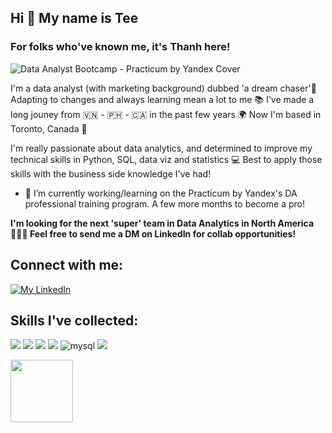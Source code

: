 ## Hi 👋 My name is Tee
### For folks who've known me, it's Thanh here!

![Data Analyst Bootcamp - Practicum by Yandex Cover](https://s565man.storage.yandex.net/rdisk/d3a5ec0818ffd43e95f5a4b91d4e3394700730dc3e6c4690289ba00be00dd556/61dce44c/PV6A63pCc2vjUzQmSy_XoHuE53KLX-5hfFV5FVZOPo3sSkQX9kwnTYwapUw-Uofap2sPvvJovLxyaqSfifAV3w==?uid=0&filename=Black%2C%20green%20triangle.png&disposition=inline&hash=&limit=0&content_type=image%2Fpng&owner_uid=0&fsize=109174&hid=13d035fc79a44a9c5dabf56b9624a6b3&media_type=image&tknv=v2&etag=6c69a14ccbfee9df0438e800c8690554&rtoken=u6JzxQlmcDFX&force_default=no&ycrid=na-6204179284e382af46b30626817c2dce-downloader17h&ts=5d544ca88ab00&s=606d48ec136ac6abe16d8a7f98962647cc2ea84c4dfabce90e4c94216408910b&pb=U2FsdGVkX18RGBP0SzRavglAk-QyEFXnb3mBTeBvTrJ2Sq1i7s9KewAZp6TZ3wmRfDUUdHazCyUXVDPaxEOAC6WXvufz96-BtHKd6uQEKJE)

I'm a data analyst (with marketing background) dubbed 'a dream chaser'🦸 Adapting to changes and always learning mean a lot to me 📚 I've made a long jouney from 🇻🇳 - 🇵🇭 - 🇨🇦 in the past few years 🌍 Now I'm based in Toronto, Canada 🍁

I'm really passionate about data analytics, and determined to improve my technical skills in Python, SQL, data viz and statistics 💻 Best to apply those skills with the business side knowledge I've had!

- 🔭 I’m currently working/learning on the Practicum by Yandex's DA professional training program. A few more months to become a pro!

**I'm looking for the next 'super' team in Data Analytics in North America 🧑‍🤝‍🧑 Feel free to send me a DM on LinkedIn for collab opportunities!**

## Connect with me:
[![My LinkedIn](https://img.shields.io/badge/LinkedIn-0077B5?style=for-the-badge&logo=linkedin&logoColor=white)](https://www.linkedin.com/in/thanhnguyentn)

## Skills I've collected:
<img src="https://img.shields.io/badge/Python-FFD43B?style=for-the-badge&logo=python&logoColor=darkgreen" /> <img src="https://img.shields.io/badge/Pandas-2C2D72?style=for-the-badge&logo=pandas&logoColor=white" /> <img src="https://img.shields.io/badge/Numpy-777BB4?style=for-the-badge&logo=numpy&logoColor=white" /> <img src="https://img.shields.io/badge/Plotly-239120?style=for-the-badge&logo=plotly&logoColor=white" /> <img alt="mysql" src="https://img.shields.io/badge/MySQL-005C84?style=for-the-badge&logo=mysql&logoColor=white"> <img src="https://img.shields.io/badge/Google%20Analytics-E37400?style=for-the-badge&logo=google%20analytics&logoColor=white" />


<img align="left" width="100" height="100" src="https://c.tenor.com/yp_aFUgHMx8AAAAd/nakanoart-nakanodrawing.gif">

<!--
**TeeNguyenDA/TeeNguyenDA** is a ✨ _special_ ✨ repository because its `README.md` (this file) appears on your GitHub profile.

Here are some ideas to get you started:

- 🔭 I’m currently working on ...
- 🌱 I’m currently learning ...
- 👯 I’m looking to collaborate on ...
- 🤔 I’m looking for help with ...
- 💬 Ask me about ...
- 📫 How to reach me: ...
- 😄 Pronouns: ...
- ⚡ Fun fact: ...
-->
